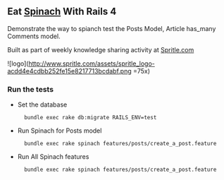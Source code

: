 ## Eat [Spinach](https://github.com/codegram/spinach) With Rails 4

Demonstrate the way to spianch test the Posts Model, Article has_many Comments model.

Built as part of weekly knowledge sharing activity at [Spritle.com](http://www.spritle.com)

![logo](http://www.spritle.com/assets/spritle_logo-acdd4e4cdbb252fe15e8217713bcdabf.png =75x)

### Run the tests

* Set the database

        bundle exec rake db:migrate RAILS_ENV=test

* Run Spinach for Posts model

        bundle exec rake spinach features/posts/create_a_post.feature
        
* Run All Spinach features

        bundle exec rake spinach features/posts/create_a_post.feature        